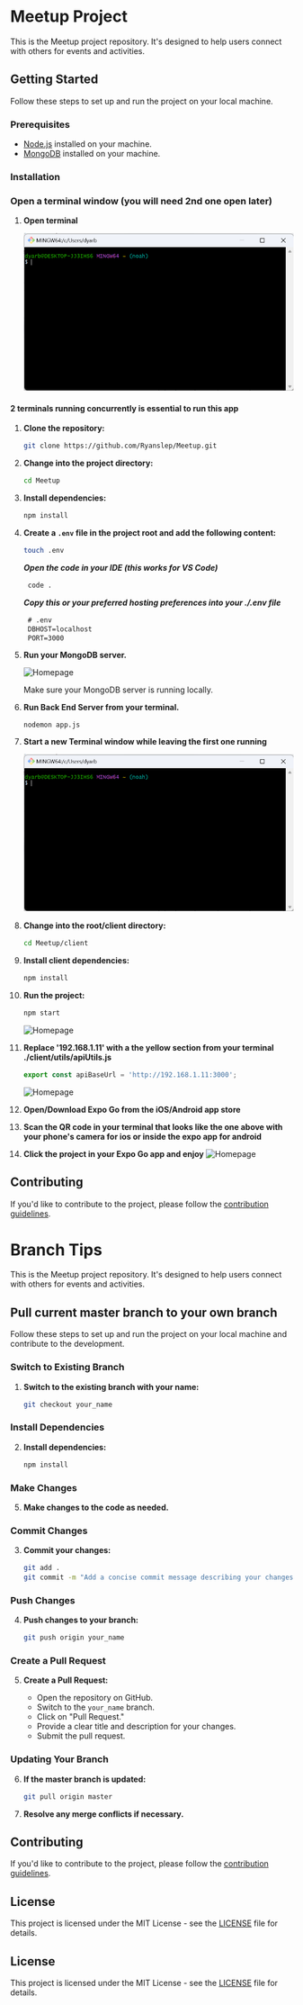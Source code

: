 # Meetup Project

This is the Meetup project repository. It's designed to help users connect with others for events and activities.

## Getting Started

Follow these steps to set up and run the project on your local machine.

### Prerequisites

- [Node.js](https://nodejs.org/) installed on your machine.
- [MongoDB](https://www.mongodb.com/try/download/community) installed on your machine.

### Installation

### Open a terminal window (you will need 2nd one open later)

1. **Open terminal**

    ![Homepage](./terminal.png)

#### 2 terminals running concurrently is essential to run this app

1. **Clone the repository:**

    ```bash
    git clone https://github.com/Ryanslep/Meetup.git
    ```

2. **Change into the project directory:**

    ```bash
    cd Meetup
    ```

3. **Install dependencies:**

    ```bash
    npm install
    ```

4. **Create a `.env` file in the project root and add the following content:**

    ```bash
    touch .env
   ```
    ***Open the code in your IDE (this works for VS Code)***
   ```bash
    code .
   ```
   ***Copy this or your preferred hosting preferences into your ./.env file***
   ```env
    # .env
    DBHOST=localhost
    PORT=3000
    ```

5. **Run your MongoDB server.**
   
    ![Homepage](./mongo.png)

    Make sure your MongoDB server is running locally.

6. **Run Back End Server from your terminal.**
    ```
    nodemon app.js
    ```
7. **Start a new Terminal window while leaving the first one running**

    ![Homepage](./terminal.png)
   
9. **Change into the root/client directory:**

    ```bash
    cd Meetup/client
    ```

10. **Install client dependencies:**

    ```bash
    npm install
    ```

11. **Run the project:**

    ```bash
    npm start
    ```
    ![Homepage](./expo.png)

12. **Replace '192.168.1.11' with a the yellow section from your terminal ./client/utils/apiUtils.js**

    ```js
    export const apiBaseUrl = 'http://192.168.1.11:3000';
    ```
    ![Homepage](./metro.png)

13. **Open/Download Expo Go from the iOS/Android app store**

14. **Scan the QR code in your terminal that looks like the one above with your phone's camera for ios or inside the expo app for android**

15. **Click the project in your Expo Go app and enjoy**
    ![Homepage](./go.webbp)

## Contributing

If you'd like to contribute to the project, please follow the [contribution guidelines](CONTRIBUTING.md).

# Branch Tips

This is the Meetup project repository. It's designed to help users connect with others for events and activities.

## Pull current master branch to your own branch

Follow these steps to set up and run the project on your local machine and contribute to the development.

### Switch to Existing Branch

1. **Switch to the existing branch with your name:**

    ```bash
    git checkout your_name
    ```

### Install Dependencies

2. **Install dependencies:**

    ```bash
    npm install
    ```

### Make Changes

5. **Make changes to the code as needed.**

### Commit Changes

3. **Commit your changes:**

    ```bash
    git add .
    git commit -m "Add a concise commit message describing your changes"
    ```

### Push Changes

4. **Push changes to your branch:**

    ```bash
    git push origin your_name
    ```

### Create a Pull Request

5. **Create a Pull Request:**

   - Open the repository on GitHub.
   - Switch to the `your_name` branch.
   - Click on "Pull Request."
   - Provide a clear title and description for your changes.
   - Submit the pull request.

### Updating Your Branch

6. **If the master branch is updated:**

    ```bash
    git pull origin master
    ```
7. **Resolve any merge conflicts if necessary.**

## Contributing

If you'd like to contribute to the project, please follow the [contribution guidelines](CONTRIBUTING.md).

## License

This project is licensed under the MIT License - see the [LICENSE](LICENSE) file for details.


## License

This project is licensed under the MIT License - see the [LICENSE](LICENSE) file for details.
